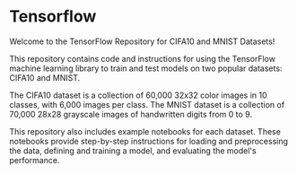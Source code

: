 # Tensorflow <br>

Welcome to the TensorFlow Repository for CIFA10 and MNIST Datasets! <br>

This repository contains code and instructions for using the TensorFlow machine learning library to train and test models on two popular datasets: CIFA10 and MNIST. <br>

The CIFA10 dataset is a collection of 60,000 32x32 color images in 10 classes, with 6,000 images per class. The MNIST dataset is a collection of 70,000 28x28 grayscale images of handwritten digits from 0 to 9. <br>

This repository also includes example notebooks for each dataset. These notebooks provide step-by-step instructions for loading and preprocessing the data, defining and training a model, and evaluating the model's performance. <br>
